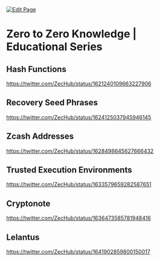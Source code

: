 <a href="https://github.com/zechub/zechub/edit/main/site/Zcash_Social_Media/Zero_to_Zero-knowledge.md" target="_blank">
  <img src="https://img.shields.io/badge/Edit-blue" alt="Edit Page"/>
</a>

# Zero to Zero Knowledge | Educational Series 


## Hash Functions 

https://twitter.com/ZecHub/status/1621240109663227906


## Recovery Seed Phrases 

https://twitter.com/ZecHub/status/1624125037945946145


## Zcash Addresses 

https://twitter.com/ZecHub/status/1628498645627666432


## Trusted Execution Environments 

https://twitter.com/ZecHub/status/1633579659282587651

## Cryptonote

https://twitter.com/ZecHub/status/1636473585781948416

## Lelantus

https://twitter.com/ZecHub/status/1641902859800150017
